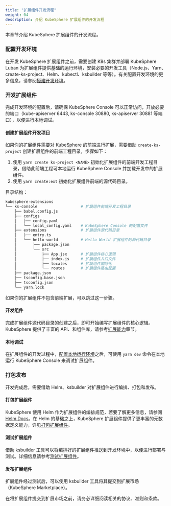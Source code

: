 ```yaml
---
title: "扩展组件开发流程"
weight: 04
description: 介绍 KubeSphere 扩展组件的开发流程
---
```


本章节介绍 KubeSphere 扩展组件的开发流程。

### 配置开发环境

在开发 KubeSphere 扩展组件之前，需要创建 K8s 集群并部署 KubeSphere Luban 为扩展组件提供基础的运行环境，安装必要的开发工具（Node.js、Yarn、 create-ks-project、Helm、kubectl、ksbuilder 等等）。有关配置开发环境的更多信息，请参阅[搭建开发环境](../../quickstart/prepare-development-environment/)。

### 开发扩展组件

完成开发环境的配置后，请确保 KubeSphere Console 可以正常访问，开放必要的端口（kube-apiserver 6443, ks-console 30880, ks-apiserver 30881 等端口），以便进行本地调试。

#### 创建扩展组件开发项目

如果你的扩展组件需要对 KubeSphere 的前端进行扩展，需要借助 `create-ks-project` 创建扩展组件的前端工程目录，步骤如下：

1. 使用 `yarn create ks-project <NAME>` 初始化扩展组件的前端开发工程目录，借助此前端工程可本地运行 KubeSphere Console 并加载开发中的扩展组件。
2. 使用 `yarn create:ext` 初始化扩展组件前端的源代码目录。

目录结构：

```bash
kubesphere-extensions          
└── ks-console                   # 扩展组件前端开发工程目录
    ├── babel.config.js
    ├── configs
    │   ├── config.yaml
    │   └── local_config.yaml    # KubeSphere Console 的配置文件
    ├── extensions               # 扩展组件源代码目录
    │   ├── entry.ts
    │   └── hello-world          # Hello World 扩展组件的源代码目录
    │       ├── package.json
    │       └── src
    │           ├── App.jsx      # 扩展组件核心逻辑
    │           ├── index.js     # 扩展组件入口文件
    │           ├── locales      # 扩展组件国际化
    │           └── routes       # 扩展组件路由配置
    ├── package.json
    ├── tsconfig.base.json
    ├── tsconfig.json
    └── yarn.lock
```

如果你的扩展组件不包含前端扩展，可以跳过这一步骤。

#### 开发组件

完成扩展组件源代码目录的创建之后，即可开始编写扩展组件的核心逻辑。KubeSphere 提供了丰富的 API、和组件库，请参考[扩展能力](../../feature-customization)章节。

#### 本地调试

在扩展组件的开发过程中，[配置本地运行环境](../../quickstart/hello-world-extension/#配置本地运行环境)之后，可使用 `yarn dev` 命令在本地运行 KubeSphere Console 来调试扩展组件。

### 打包发布

开发完成后，需要借助 Helm、ksbuilder 对扩展组件进行编排、打包和发布。

#### 打包扩展组件

KubeSphere 使用 Helm 作为扩展组件的编排规范，若要了解更多信息，请参阅 [Helm Docs](https://helm.sh/docs/)。在 Helm 的基础之上，KubeSphere 扩展组件提供了更丰富的元数据定义能力，详见[打包扩展组件](../../packaging-and-release/packaging)。

#### 测试扩展组件

借助 ksbuilder 工具可以将编排好的扩展组件推送到开发环境中，以便进行部署与测试。详细信息请参考[测试扩展组件](../../packaging-and-release/testing)。

#### 发布扩展组件

扩展组件经过测试后，可以使用 ksbuilder 工具将其提交到扩展市场 （KubeSphere Marketplace）。

在将扩展组件提交到扩展市场之前，请务必详细阅读相关的协议、准则和条款。
